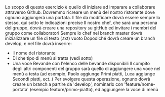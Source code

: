 Lo scopo di questo esercizio è quello di iniziare ad imparare a collaborare
attraverso Github.
Dovremmo ricreare un menù del nostro ristorante dove ognuno aggiungerà
una portata.
Il file da modificare dovrà essere sempre lo stesso, qui sotto le indicazioni
precise
Il nostro chef, che sarà una persona del gruppo, dovrà creare una repository su gitHub
ed invitare i membri del gruppo come collaboratori
Sempre lo chef nel branch master dovrà inizializzare un file di testo (.txt) vuoto
Dopodiché dovrà creare un branch develop, e nel file dovrà inserire:
- Il nome del ristorante
- Di che tipo di menù si tratta (vedi sotto)
- Una voce Bevande con l'elenco delle bevande disponibili
Il compito degli altri componenti del gruppo sarà quello di aggiungere una voce nel
menù a testa
(ad esempio, Paolo aggiunge Primi piatti, Luca aggiunge Secondi piatti, ect..)
Per svolgere questa operazione, ognuno dovrà creare un branch a partire da 'develop',
nominarlo con 'feature/nome-portata' (esempio feature/primo-piatto), ed aggiungere
la voce di menù
